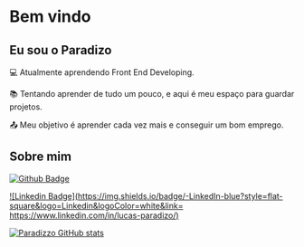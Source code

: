 # Bem vindo

 

## Eu sou o Paradizo

 

:computer: Atualmente aprendendo Front End Developing.

:books: Tentando aprender de tudo um pouco, e aqui é meu espaço para guardar projetos.

:outbox_tray: Meu objetivo é aprender cada vez mais e conseguir um bom emprego.

 

## Sobre mim

[![Github Badge](https://img.shields.io/badge/-Github-000?style=flat-square&logo=Github&logoColor=white&link=https://github.com/paradizzo)](https://github.com/paradizzo)

[![Linkedin Badge](https://img.shields.io/badge/-LinkedIn-blue?style=flat-square&logo=Linkedin&logoColor=white&link= https://www.linkedin.com/in/lucas-paradizo/)](https://www.linkedin.com/in/lucas-paradizo/)



[![Paradizzo GitHub stats](https://github-readme-stats.vercel.app/api?username=paradizzo&theme=midnight-purple&show_icons=true)](https://github.com/anuraghazra/github-readme-stats)
